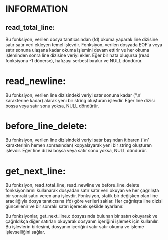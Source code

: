# INFORMATION

## read_total_line:
 Bu fonksiyon, verilen dosya tanıtıcısından (fd) okuma yaparak line dizisine satır satır veri ekleyen temel işlevdir. Fonksiyon, verilen dosyada EOF'a veya satır sonuna ulaşana kadar okuma işlemini devam ettirir ve her okuma işleminden sonra line dizisine veriyi ekler. Eğer bir hata oluşursa (read fonksiyonu -1 dönerse), hafızayı serbest bırakır ve NULL döndürür.

# read_newline:
 Bu fonksiyon, verilen line dizisindeki veriyi satır sonuna kadar ('\n' karakterine kadar) alarak yeni bir string oluşturan işlevdir. Eğer line dizisi boşsa veya satır sonu yoksa, NULL döndürür.

# before_line_delete:
 Bu fonksiyon, verilen line dizisindeki veriyi satır başından itibaren ('\n' karakterinin hemen sonrasından) kopyalayarak yeni bir string oluşturan işlevdir. Eğer line dizisi boşsa veya satır sonu yoksa, NULL döndürür.

# get_next_line:
 Bu fonksiyon, read_total_line, read_newline ve before_line_delete fonksiyonlarını kullanarak dosyadan satır satır veri okuyan ve her çağrılışta bir sonraki satırı veren ana işlevdir. Fonksiyon, statik bir değişken olan line aracılığıyla dosya tanıtıcısına (fd) göre verileri saklar. Her çağrılışta line dizisi güncellenir ve bir sonraki satırı içerecek şekilde ayarlanır.

Bu fonksiyonlar, get_next_line.c dosyasında bulunan bir satırı okuyarak ve çağrıldıkça diğer satırları okuyarak dosyanın içeriğini işlemek için kullanılır. Bu işlevlerin birleşimi, dosyanın içeriğini satır satır okuma ve işleme işlevselliğini sağlar.
